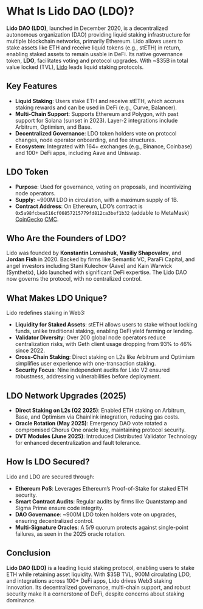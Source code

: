 # What Is Lido DAO (LDO)?

**Lido DAO (LDO)**, launched in December 2020, is a decentralized autonomous organization (DAO) providing liquid staking infrastructure for multiple blockchain networks, primarily Ethereum. Lido allows users to stake assets like ETH and receive liquid tokens (e.g., stETH) in return, enabling staked assets to remain usable in DeFi. Its native governance token, **LDO**, facilitates voting and protocol upgrades. With ~$35B in total value locked (TVL), [Lido](https://lido.fi/) leads liquid staking protocols.

## Key Features
- **Liquid Staking**: Users stake ETH and receive stETH, which accrues staking rewards and can be used in DeFi (e.g., Curve, Balancer).
- **Multi-Chain Support**: Supports Ethereum and Polygon, with past support for Solana (sunset in 2023). Layer-2 integrations include Arbitrum, Optimism, and Base.
- **Decentralized Governance**: LDO token holders vote on protocol changes, node operator onboarding, and fee structures.
- **Ecosystem**: Integrated with 164+ exchanges (e.g., Binance, Coinbase) and 100+ DeFi apps, including Aave and Uniswap.

## LDO Token
- **Purpose**: Used for governance, voting on proposals, and incentivizing node operators.
- **Supply**: ~900M LDO in circulation, with a maximum supply of 1B.
- **Contract Address**: On Ethereum, LDO’s contract is `0x5a98fcbea516cf06857215779fd812ca3bef1b32` (addable to MetaMask) [CoinGecko](https://www.coingecko.com/en/coins/lido-dao) [CMC](https://coinmarketcap.com/currencies/lido-dao/).

## Who Are the Founders of LDO?

Lido was founded by **Konstantin Lomashuk**, **Vasiliy Shapovalov**, and **Jordan Fish** in 2020. Backed by firms like Semantic VC, ParaFi Capital, and angel investors including Stani Kulechov (Aave) and Kain Warwick (Synthetix), Lido launched with significant DeFi expertise. The Lido DAO now governs the protocol, with no centralized control.

## What Makes LDO Unique?

Lido redefines staking in Web3:
- **Liquidity for Staked Assets**: stETH allows users to stake without locking funds, unlike traditional staking, enabling DeFi yield farming or lending.
- **Validator Diversity**: Over 200 global node operators reduce centralization risks, with Geth client usage dropping from 93% to 46% since 2022.
- **Cross-Chain Staking**: Direct staking on L2s like Arbitrum and Optimism simplifies user experience with one-transaction staking.
- **Security Focus**: Nine independent audits for Lido V2 ensured robustness, addressing vulnerabilities before deployment.

## LDO Network Upgrades (2025)
- **Direct Staking on L2s (Q2 2025)**: Enabled ETH staking on Arbitrum, Base, and Optimism via Chainlink integration, reducing gas costs.
- **Oracle Rotation (May 2025)**: Emergency DAO vote rotated a compromised Chorus One oracle key, maintaining protocol security.
- **DVT Modules (June 2025)**: Introduced Distributed Validator Technology for enhanced decentralization and fault tolerance.

## How Is LDO Secured?

Lido and LDO are secured through:
- **Ethereum PoS**: Leverages Ethereum’s Proof-of-Stake for staked ETH security.
- **Smart Contract Audits**: Regular audits by firms like Quantstamp and Sigma Prime ensure code integrity.
- **DAO Governance**: ~900M LDO token holders vote on upgrades, ensuring decentralized control.
- **Multi-Signature Oracles**: A 5/9 quorum protects against single-point failures, as seen in the 2025 oracle rotation.

## Conclusion

**Lido DAO (LDO)** is a leading liquid staking protocol, enabling users to stake ETH while retaining asset liquidity. With $35B TVL, 900M circulating LDO, and integrations across 100+ DeFi apps, Lido drives Web3 staking innovation. Its decentralized governance, multi-chain support, and robust security make it a cornerstone of DeFi, despite concerns about staking dominance.